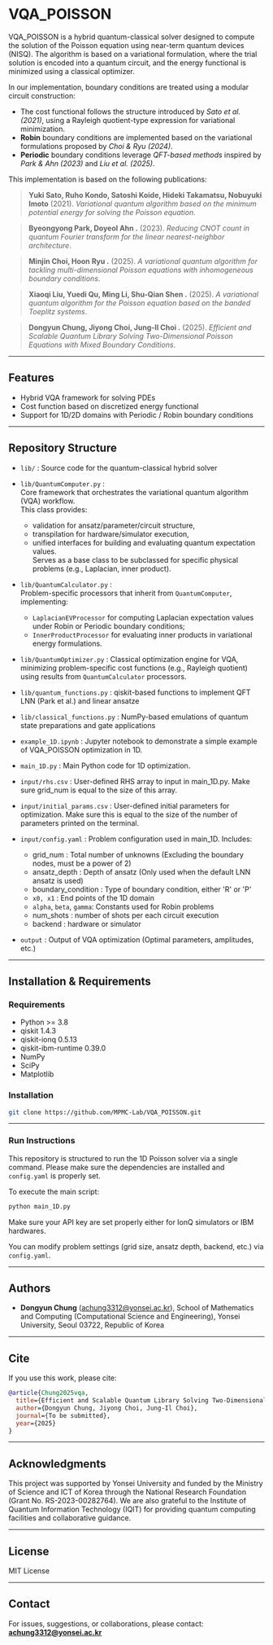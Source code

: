 # VQA_POISSON

VQA_POISSON is a hybrid quantum-classical solver designed to compute the solution of the Poisson equation using near-term quantum devices (NISQ). The algorithm is based on a variational formulation, where the trial solution is encoded into a quantum circuit, and the energy functional is minimized using a classical optimizer.

In our implementation, boundary conditions are treated using a modular circuit construction:
- The cost functional follows the structure introduced by *Sato et al. (2021)*, using a Rayleigh quotient-type expression for variational minimization.
- **Robin** boundary conditions are implemented based on the variational formulations proposed by *Choi & Ryu (2024)*.
- **Periodic** boundary conditions leverage *QFT-based methods* inspired by *Park & Ahn (2023)* and *Liu et al. (2025)*.

This implementation is based on the following publications:

> **Yuki Sato, Ruho Kondo, Satoshi Koide, Hideki Takamatsu, Nobuyuki Imoto** (2021). *Variational quantum algorithm based on the minimum potential energy for solving the Poisson equation*.

> **Byeongyong Park, Doyeol Ahn .** (2023). *Reducing CNOT count in quantum Fourier transform for the linear nearest-neighbor architecture*.

> **Minjin Choi, Hoon Ryu .** (2025). *A variational quantum algorithm for tackling multi-dimensional Poisson equations with inhomogeneous boundary conditions*.

> **Xiaoqi Liu, Yuedi Qu, Ming Li, Shu-Qian Shen .** (2025). *A variational quantum algorithm for the Poisson equation based on the banded Toeplitz systems*.

> **Dongyun Chung, Jiyong Choi, Jung-Il Choi .** (2025). *Efficient and Scalable Quantum Library Solving Two-Dimensional Poisson Equations with Mixed Boundary Conditions*.
---

## Features

- Hybrid VQA framework for solving PDEs
- Cost function based on discretized energy functional
- Support for 1D/2D domains with Periodic / Robin boundary conditions

---

## Repository Structure

- `lib/` : Source code for the quantum-classical hybrid solver
- `lib/QuantumComputer.py` :  
  Core framework that orchestrates the variational quantum algorithm (VQA) workflow.  
  This class provides:
  - validation for ansatz/parameter/circuit structure,
  - transpilation for hardware/simulator execution,
  - unified interfaces for building and evaluating quantum expectation values.  
  Serves as a base class to be subclassed for specific physical problems (e.g., Laplacian, inner product).
- `lib/QuantumCalculator.py` :  
  Problem-specific processors that inherit from `QuantumComputer`, implementing:
  - `LaplacianEVProcessor` for computing Laplacian expectation values under Robin or Periodic boundary conditions;
  - `InnerProductProcessor` for evaluating inner products in variational energy formulations.
- `lib/QuantumOptimizer.py` : 
  Classical optimization engine for VQA, minimizing problem-specific cost functions (e.g., Rayleigh quotient) using results from `QuantumCalculator` processors.
  
- `lib/quantum_functions.py` : qiskit-based functions to implement QFT LNN (Park et al.) and linear ansatze
- `lib/classical_functions.py` : NumPy-based emulations of quantum state preparations and gate applications
- `example_1D.ipynb` : Jupyter notebook to demonstrate a simple example of VQA_POISSON optimization in 1D.

- `main_1D.py` : Main Python code for 1D optimization.

- `input/rhs.csv` : User-defined RHS array to input in main_1D.py. Make sure grid_num is equal to the size of this array.
- `input/initial_params.csv` : User-defined initial parameters for optimization. Make sure this is equal to the size of the number of parameters printed on the terminal.
- `input/config.yaml` : Problem configuration used in main_1D. Includes:
  - grid_num : Total number of unknowns (Excluding the boundary nodes, must be a power of 2)
  - ansatz_depth : Depth of ansatz (Only used when the default LNN ansatz is used)
  - boundary_condition : Type of boundary condition, either 'R' or 'P'
  - `x0, x1` : End points of the 1D domain
  - `alpha`, `beta`, `gamma`: Constants used for Robin problems
  - num_shots : number of shots per each circuit execution
  - backend : hardware or simulator

- `output` : Output of VQA optimization (Optimal parameters, amplitudes, etc.)
---

## Installation & Requirements

### Requirements

- Python >= 3.8
- qiskit 1.4.3
- qiskit-ionq 0.5.13
- qiskit-ibm-runtime 0.39.0
- NumPy
- SciPy
- Matplotlib

### Installation

```bash
git clone https://github.com/MPMC-Lab/VQA_POISSON.git
```

---

### Run Instructions

This repository is structured to run the 1D Poisson solver via a single command.
Please make sure the dependencies are installed and `config.yaml` is properly set.

To execute the main script:

```bash
python main_1D.py
```

Make sure your API key are set properly either for IonQ simulators or IBM hardwares.

You can modify problem settings (grid size, ansatz depth, backend, etc.) via `config.yaml`.

---

## Authors

- **Dongyun Chung** ([achung3312@yonsei.ac.kr](mailto\:achung3312@yonsei.ac.kr)), School of Mathematics and Computing (Computational Science and Engineering), Yonsei University, Seoul 03722, Republic of Korea

---

## Cite

If you use this work, please cite:

```bibtex
@article{Chung2025vqa,
  title={Efficient and Scalable Quantum Library Solving Two-Dimensional Poisson Equatiosn with Mixed Boundary Conditions},
  author={Dongyun Chung, Jiyong Choi, Jung-Il Choi},
  journal={To be submitted},
  year={2025}
}
```

---

## Acknowledgments

This project was supported by Yonsei University and funded by the Ministry of Science and ICT of Korea through the National Research Foundation (Grant No. RS-2023-00282764).
We are also grateful to the Institute of Quantum Information Technology (IQIT) for providing quantum computing facilities and collaborative guidance.

---

## License

MIT License

---

## Contact

For issues, suggestions, or collaborations, please contact: [**achung3312@yonsei.ac.kr**](mailto\:achung3312@yonsei.ac.kr)

